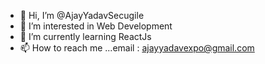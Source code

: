 - 👋 Hi, I’m @AjayYadavSecugile
- 👀 I’m interested in Web Development
- 🌱 I’m currently learning ReactJs
- 📫 How to reach me ...email : ajayyadavexpo@gmail.com

<!---
AjayYadavSecugile/AjayYadavSecugile is a ✨ special ✨ repository because its `README.md` (this file) appears on your GitHub profile.
You can click the Preview link to take a look at your changes.
--->

